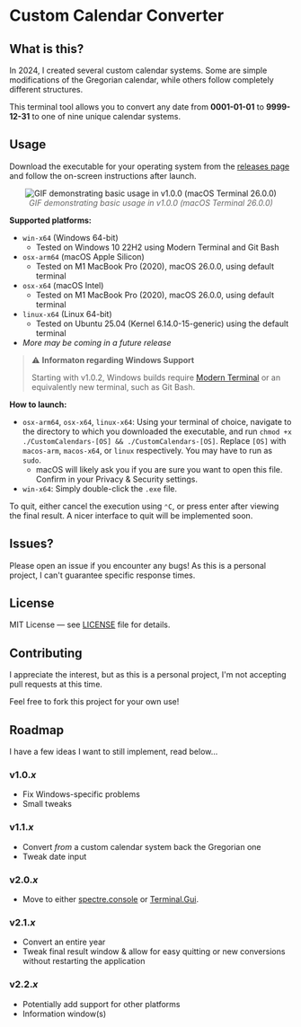 # Custom Calendar Converter
## What is this?
In 2024, I created several custom calendar systems. Some are simple modifications of the Gregorian calendar, while others follow completely different structures.

This terminal tool allows you to convert any date from **0001-01-01** to **9999-12-31** to one of nine unique calendar systems.

## Usage
Download the executable for your operating system from the [releases page](https://github.com/joelfrom08/custom-calendars/releases/latest) and follow the on-screen instructions after launch.

<p align="center">
  <img src="https://assets.petbyte.dev/git_projects/custom-calendars/v1.0.0demo.gif" alt="GIF demonstrating basic usage in v1.0.0 (macOS Terminal 26.0.0)"><br>
  <em style="color: #666; font-style: italic;">GIF demonstrating basic usage in v1.0.0 (macOS Terminal 26.0.0)</em>
</p>

**Supported platforms:**
- `win-x64` (Windows 64-bit)
    - Tested on Windows 10 22H2 using Modern Terminal and Git Bash
- `osx-arm64` (macOS Apple Silicon)
    - Tested on M1 MacBook Pro (2020), macOS 26.0.0, using default terminal
- `osx-x64` (macOS Intel)
    - Tested on M1 MacBook Pro (2020), macOS 26.0.0, using default terminal
- `linux-x64` (Linux 64-bit)
    - Tested on Ubuntu 25.04 (Kernel 6.14.0-15-generic) using the default terminal
- *More may be coming in a future release*

> ⚠️ **Informaton regarding Windows Support**
> 
> Starting with v1.0.2, Windows builds require [Modern Terminal](https://aka.ms/terminal) or an equivalently new terminal, such as Git Bash.

**How to launch:**
- `osx-arm64`, `osx-x64`, `linux-x64`: Using your terminal of choice, navigate to the directory to which you downloaded the executable, and run `chmod +x ./CustomCalendars-[OS] && ./CustomCalendars-[OS]`. Replace `[OS]` with `macos-arm`, `macos-x64`, or `linux` respectively. You may have to run as `sudo`.
    - macOS will likely ask you if you are sure you want to open this file. Confirm in your Privacy & Security settings.
- `win-x64`: Simply double-click the `.exe` file.

To quit, either cancel the execution using `⌃C`, or press enter after viewing the final result.
A nicer interface to quit will be implemented soon.

## Issues?
Please open an issue if you encounter any bugs! As this is a personal project, I can't guarantee specific response times.

## License
MIT License — see [LICENSE](LICENSE) file for details.

## Contributing
I appreciate the interest, but as this is a personal project, I'm not accepting pull requests at this time.

Feel free to fork this project for your own use!

## Roadmap
I have a few ideas I want to still implement, read below...
### v1.0.*x*
- Fix Windows-specific problems
- Small tweaks
### v1.1.*x*
- Convert *from* a custom calendar system back the Gregorian one
- Tweak date input
### v2.0.*x*
- Move to either [spectre.console](https://github.com/spectreconsole/spectre.console) or [Terminal.Gui](https://github.com/gui-cs/Terminal.Gui).
### v2.1.*x*
- Convert an entire year
- Tweak final result window & allow for easy quitting or new conversions without restarting the application
### v2.2.*x*
- Potentially add support for other platforms
- Information window(s)